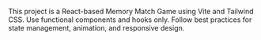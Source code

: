 <!-- Use this file to provide workspace-specific custom instructions to Copilot. For more details, visit https://code.visualstudio.com/docs/copilot/copilot-customization#_use-a-githubcopilotinstructionsmd-file -->

This project is a React-based Memory Match Game using Vite and Tailwind CSS. Use functional components and hooks only. Follow best practices for state management, animation, and responsive design.
